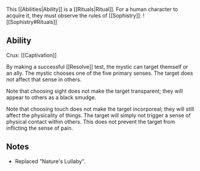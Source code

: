 This [[Abilities|Ability]] is a [[Rituals|Ritual]]. For a human character to acquire it, they must observe the rules of [[Sophistry]]:
![[Sophistry#Rituals]]
## Ability
Crux: [[Captivation]]

By making a successful [[Resolve]] test, the mystic can target themself or an ally. The mystic chooses one of the five primary senses. The target does not affect that sense in others.

Note that choosing sight does not make the target transparent; they will appear to others as a black smudge.

Note that choosing touch does not make the target incorporeal; they will still affect the physicality of things. The target will simply not trigger a sense of physical contact within others. This does not prevent the target from inflicting the sense of pain.
## Notes
* Replaced "Nature's Lullaby".